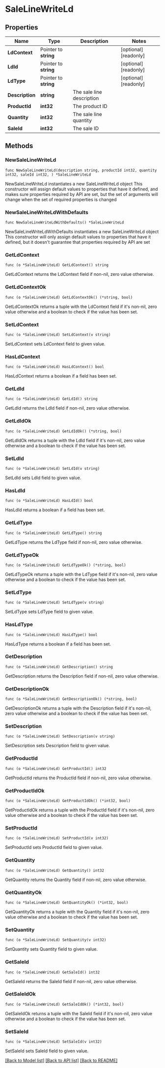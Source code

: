 # SaleLineWriteLd

## Properties

Name | Type | Description | Notes
------------ | ------------- | ------------- | -------------
**LdContext** | Pointer to **string** |  | [optional] [readonly] 
**LdId** | Pointer to **string** |  | [optional] [readonly] 
**LdType** | Pointer to **string** |  | [optional] [readonly] 
**Description** | **string** | The sale line description | 
**ProductId** | **int32** | The product ID | 
**Quantity** | **int32** | The sale line quantity | 
**SaleId** | **int32** | The sale ID | 

## Methods

### NewSaleLineWriteLd

`func NewSaleLineWriteLd(description string, productId int32, quantity int32, saleId int32, ) *SaleLineWriteLd`

NewSaleLineWriteLd instantiates a new SaleLineWriteLd object
This constructor will assign default values to properties that have it defined,
and makes sure properties required by API are set, but the set of arguments
will change when the set of required properties is changed

### NewSaleLineWriteLdWithDefaults

`func NewSaleLineWriteLdWithDefaults() *SaleLineWriteLd`

NewSaleLineWriteLdWithDefaults instantiates a new SaleLineWriteLd object
This constructor will only assign default values to properties that have it defined,
but it doesn't guarantee that properties required by API are set

### GetLdContext

`func (o *SaleLineWriteLd) GetLdContext() string`

GetLdContext returns the LdContext field if non-nil, zero value otherwise.

### GetLdContextOk

`func (o *SaleLineWriteLd) GetLdContextOk() (*string, bool)`

GetLdContextOk returns a tuple with the LdContext field if it's non-nil, zero value otherwise
and a boolean to check if the value has been set.

### SetLdContext

`func (o *SaleLineWriteLd) SetLdContext(v string)`

SetLdContext sets LdContext field to given value.

### HasLdContext

`func (o *SaleLineWriteLd) HasLdContext() bool`

HasLdContext returns a boolean if a field has been set.

### GetLdId

`func (o *SaleLineWriteLd) GetLdId() string`

GetLdId returns the LdId field if non-nil, zero value otherwise.

### GetLdIdOk

`func (o *SaleLineWriteLd) GetLdIdOk() (*string, bool)`

GetLdIdOk returns a tuple with the LdId field if it's non-nil, zero value otherwise
and a boolean to check if the value has been set.

### SetLdId

`func (o *SaleLineWriteLd) SetLdId(v string)`

SetLdId sets LdId field to given value.

### HasLdId

`func (o *SaleLineWriteLd) HasLdId() bool`

HasLdId returns a boolean if a field has been set.

### GetLdType

`func (o *SaleLineWriteLd) GetLdType() string`

GetLdType returns the LdType field if non-nil, zero value otherwise.

### GetLdTypeOk

`func (o *SaleLineWriteLd) GetLdTypeOk() (*string, bool)`

GetLdTypeOk returns a tuple with the LdType field if it's non-nil, zero value otherwise
and a boolean to check if the value has been set.

### SetLdType

`func (o *SaleLineWriteLd) SetLdType(v string)`

SetLdType sets LdType field to given value.

### HasLdType

`func (o *SaleLineWriteLd) HasLdType() bool`

HasLdType returns a boolean if a field has been set.

### GetDescription

`func (o *SaleLineWriteLd) GetDescription() string`

GetDescription returns the Description field if non-nil, zero value otherwise.

### GetDescriptionOk

`func (o *SaleLineWriteLd) GetDescriptionOk() (*string, bool)`

GetDescriptionOk returns a tuple with the Description field if it's non-nil, zero value otherwise
and a boolean to check if the value has been set.

### SetDescription

`func (o *SaleLineWriteLd) SetDescription(v string)`

SetDescription sets Description field to given value.


### GetProductId

`func (o *SaleLineWriteLd) GetProductId() int32`

GetProductId returns the ProductId field if non-nil, zero value otherwise.

### GetProductIdOk

`func (o *SaleLineWriteLd) GetProductIdOk() (*int32, bool)`

GetProductIdOk returns a tuple with the ProductId field if it's non-nil, zero value otherwise
and a boolean to check if the value has been set.

### SetProductId

`func (o *SaleLineWriteLd) SetProductId(v int32)`

SetProductId sets ProductId field to given value.


### GetQuantity

`func (o *SaleLineWriteLd) GetQuantity() int32`

GetQuantity returns the Quantity field if non-nil, zero value otherwise.

### GetQuantityOk

`func (o *SaleLineWriteLd) GetQuantityOk() (*int32, bool)`

GetQuantityOk returns a tuple with the Quantity field if it's non-nil, zero value otherwise
and a boolean to check if the value has been set.

### SetQuantity

`func (o *SaleLineWriteLd) SetQuantity(v int32)`

SetQuantity sets Quantity field to given value.


### GetSaleId

`func (o *SaleLineWriteLd) GetSaleId() int32`

GetSaleId returns the SaleId field if non-nil, zero value otherwise.

### GetSaleIdOk

`func (o *SaleLineWriteLd) GetSaleIdOk() (*int32, bool)`

GetSaleIdOk returns a tuple with the SaleId field if it's non-nil, zero value otherwise
and a boolean to check if the value has been set.

### SetSaleId

`func (o *SaleLineWriteLd) SetSaleId(v int32)`

SetSaleId sets SaleId field to given value.



[[Back to Model list]](../README.md#documentation-for-models) [[Back to API list]](../README.md#documentation-for-api-endpoints) [[Back to README]](../README.md)


